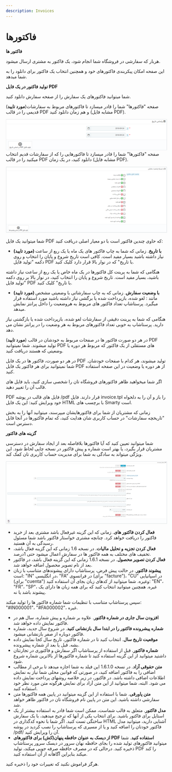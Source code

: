 ```yaml
---
description: Invoices
---
```


# فاکتورها

**فاکتور ها**

هربار که سفارشی در فروشگاه شما انجام شود، یک فاکتور به مشتری ارسال میشود.



این صفحه امکان پیکربندی فاکتورهای خود و همچنین انتخاب یک فاکتور برای دانلود را به شما میدهد.

**تولید فاکتور در یک فایل PDF**

شما میتوانید فاکتورهای یک سفارش را از صفحه سفارش دانلود کنید.

(**مورد تایید**)صفحه "فاکتورها" شما را قادر میسازد تا فاکتورهای مربوط به سفارشات قدیمی را در قالب PDF و هم زمان دانلود کنید (مشابه فایل PDF).

![](<../../../../.gitbook/assets/0 (4).png>)صفحه "فاکتورها" شما را قادر میسازد تا فاکتورهایی را که از سفارشات قدیم انتخاب میکنید را در قالب PDF دانلود کنید، در یک زمان (مشابه فایل PDF).

![](<../../../../.gitbook/assets/1 (1).png>)

شما میتوانید یک فایل PDF که حاوی چندین فاکتور است با دو معیار اصلی دریافت کنید:

* **(مورد تایید) با تاریخ**. زمانی که شما به چاپ فاکتور های یک ماه یا یک ربع از ساعت نیاز داشته باشید بسیار مفید است. کافی است تاریخ شروع و پایان را انتخاب و روی دکمه "تولید فایل PDF با تاریخ" که در نوار بالا قرار دارد کلیک کنید.

هنگامی که شما به پرینت کل فاکتورها در یک ماه خاص یا یک ربع از ساعت نیاز داشته باشید، بسیار مفید است. تاریخ شروع و پایان را انتخاب کنید، در نوار بالا بر روی دکمه "تولید فایل PDF با تاریخ" کلیک کنید.

* **(مورد تایید) با وضعیت سفارش**. زمانی که به چاپ سفارشاتی با وضعیتی مشخص مانند : لغو شده، بازپرداخت شده یا برگشی نیاز داشته باشید مورد استفاده قرار میگیرد. پرستاشاپ تعداد فاکتور های مربوط به هروضعیت را داخل پرانتز نمایش میدهد.

هنگامی که شما به پرینت دقیقی از سفارشات لغو شده، بازپرداخت شده یا بازگشتی نیاز دارید. پرستاشاپ به خوبی تعداد فاکتورهای مربوط به هر وضعیت را در پرانتز نشان می دهد.

(**مورد تایید**) در هر دو صورت فاکتور ها در صفحات مربوط به خودشان در قالب PDF تولید میشوند. شما نمیتوانید PDF های مستقلی از یک فاکتور که مربوط هر دوره یا وضعیتی که هستند دریافت کنید.

در هر دو صورت، فاکتور ها در یک فایل PDF تولید میشوند، هر کدام با صفحات خودشان. شما نمیتوانید برای هر فاکتور یک فایل PDF از هر دوره یا وضعیت در این صفحه استفاده کنید.

اگر شما میخواهید ظاهر فاکتورهای فروشگاه تان را شخصی سازی کنید، باید فایل های قالب آن را تغییر دهید.

PDF فایل های قالب در پوشه /pdf قرار دارند. فایل invoice.tpl را باز و آن را به دلخواه خود ویرایش کنید: این یک فایل HTML با برچسب های Smarty است.

زمانی که مشتریان از شما برای فاکتورهایشان میپرسند، میتوانید آنها را به بخش "تاریخچه سفارشات" در حساب کاربری شان هدایت کنید، که تمام فاکتورها در آنجا قابل دسترس است.

**گزینه های فاکتور**

شما میتوانید تعیین کنید که آیا فاکتورها بلافاصله بعد از ایجاد سفارش در دسترسی مشتریان قرار بگیرد، یا بهتر است شماره و پیش فاکتور در نسخه چاپی لحاظ شود. این ویژگی میتواند به سادگی به شما برای مدیریت حساب کاربری تان کمک کند.

![](../../../../.gitbook/assets/2.png)

* **فعال کردن فاکتور های**. زمانی که این گزینه غیرفعال باشد مشتری بعد از خرید فاکتور را دریافت خواهد کرد. چنانچه مشتری خواستار فاکتور باشد شما مسئول رسیدگی به آن هستید.
* **فعال کردن تجزیه و تحلیل مالیات**. در نسخه 1.6 زمانی که این گزینه فعال باشد، تخفیف های مختلف به همه فاکتور ها در سفارش اعمال میشود حتی 1درصد.
* **فعال کردن تصویر محصول**. در نسخه 1.6.1 زمانی که این گزینه فعال باشد، در فاکتور بعد از نام تصویر محصول اضافه خواهد شد.
* **پیشوند فاکتور**. در حالت پیش فرض، پرستاشاپ دارای پیشوندهای متناسب با زبان است: "IN" در انگلیسی، "FA" در فرانسوی (برای "facture")، "CU" در اسپانیایی (برای "cuenta") وغیره. شما میتوانید از کدهای زبان بجای آن استفاده کنید: "EN"، "FR"، "SP"، غیره. همچنین میتوانید انتخاب کنید که برای همه زبان ها دارای یک پیشوند باشد یا نه.

سپس پرستاشاپ متناسب با تنظیمات شما شماره فاکتور ها را تولید میکند: "#IN000001"، "#FA000002"، غیره.

* **افزودن سال جاری در شماره فاکتور**. علاوه بر شماره و پیش شماره، سال هم در فاکتور نمایش داده خواهد شد.
* **شماره پیشرونده فاکتور را در ابتدا سال بازنشانی کنید**. در شروع سال جدید، شماره فاکتور دوباره از صفر بازنشانی میشود.
* **موقعیت تاریخ سال**. انتخاب کنید تا در شماره فاکتور، تاریخ سال کجا نمایش داده بشه. قبل یا بعد از شماره پیشرونده.
* **شماره فاکتور**. قبل از استفاده از پرستاشاپ اگر سفارش و فاکتوری در تجارتتان داشتید میتوانید از این گزینه استفاده کنید تا شماره فاکتورها از بالاترین شماره شروع شود.
* **متن حقوقی آزاد**. در نسخه 1.6.1.0 این فیلد به شما اجازه میدهد تا برخی از مطالب اضافی را به فاکتور اضافه کنید، در صورتی که قوانین محلی شما نیاز به نمایش اطلاعات اضافی داشته باشد. در فاکتور، در زیر خلاصه روشهای پرداخت نمایش داده می شود. البته، شما میتوانید از این متن آزاد برای نمایش هرگونه متن مورد نظر خود استفاده کنید.
* **متن پاورقی**. شما با استفاده از این گزینه میتوانید در پایین همه فاکتورها متن سفارشی داشته باشید. این متن در پایین نام فروشگاه تان در فاکتور ظاهر خواهد شد.
* **مدل فاکتور**. متعلق به قالب شماست، ممکن است شما قادر به استفاده بیشتر از یک استایل برای فاکتور باشید. برای انتخاب یکی از آنها که ترجیح میدهید، با یک سفارش ساختگی تست کنید. اگر شما با نحوه کدگذاری در HTML آشنایی دارید، میتوانید مدل فاکتور خودتان را اضافه کنید و یا از مسیری که پرستاشاپ را نصب کردید در پوشه /pdf/ آن را ویرایش کنید.
* **از دیسک به عنوان حافطه پنهان(کش) برای فاکتورهای PDF استفاده کنید**. شما میتوانید فاکتورهای تولید شده را بجای حافظه نهان سرور در دیسک سرور پرستاشاپ ذخیره کنید. درحالی که در مصرف حافظه صرفه جویی میکند، تولید PDF را کند میکند بنابراین آگاهانه از آن استفاده کنید.

هرگز فراموش نکنید که تغییرات خود را ذخیره کنید.
